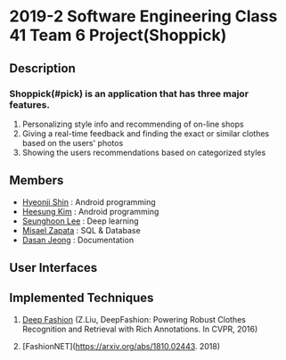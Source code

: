 2019-2 Software Engineering Class 41 Team 6 Project(Shoppick)
===============

## Description

### Shoppick(#pick) is an application that has three major features.

1. Personalizing style info and recommending of on-line shops
2. Giving a real-time feedback and finding the exact or similar clothes based on the users' photos
3. Showing the users recommendations based on categorized styles

## Members

* [Hyeonji Shin](https://github.com/guswl98) : Android programming
* [Heesung Kim](https://github.com/khsung) : Android programming
* [Seunghoon Lee](https://github.com/SeungHoon00) : Deep learning
* [Misael Zapata](https://github.com/Misaeljzg) : SQL & Database
* [Dasan Jeong](https://github.com) : Documentation

## User Interfaces

## Implemented Techniques

1. [Deep Fashion](http://mmlab.ie.cuhk.edu.hk/projects/DeepFashion.html) (Z.Liu, DeepFashion: Powering Robust Clothes Recognition and Retrieval
with Rich Annotations. In CVPR, 2016)

2. [FashionNET](https://arxiv.org/abs/1810.02443. 2018)




